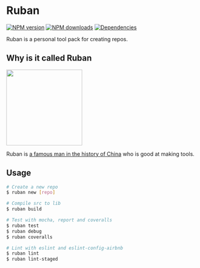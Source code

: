 # Ruban

[![NPM version](https://img.shields.io/npm/v/ruban.svg?style=flat)](https://npmjs.org/package/ruban)
[![NPM downloads](http://img.shields.io/npm/dm/ruban.svg?style=flat)](https://npmjs.org/package/ruban)
[![Dependencies](https://david-dm.org/sorrycc/ruban/status.svg)](https://david-dm.org/sorrycc/ruban)

Ruban is a personal tool pack for creating repos.

## Why is it called Ruban

<img src="https://gw.alipayobjects.com/zos/rmsportal/xuuzthpCbUFrDKGTzIwC.png" width="200" height="200" />

Ruban is [a famous man in the history of China](https://baike.baidu.com/item/%E9%B2%81%E7%8F%AD/346165) who is good at making tools.

## Usage

```bash
# Create a new repo
$ ruban new [repo]

# Compile src to lib
$ ruban build

# Test with mocha, report and coveralls
$ ruban test
$ ruban debug
$ ruban coveralls

# Lint with eslint and eslint-config-airbnb
$ ruban lint
$ ruban lint-staged
```
